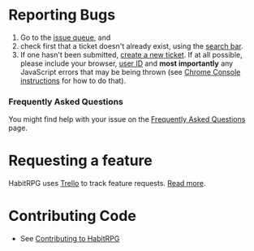 # Reporting Bugs

1. Go to the [issue queue](https://github.com/lefnire/habitrpg/issues?state=open), and
1. check first that a ticket doesn't already exist, using the [search bar](https://www.evernote.com/shard/s17/sh/4a159680-a709-4949-9805-d849bc124c1d/6276f24fb1dce8985eec7d5b021edd9c).
1. If one hasn't been submitted, [create a new ticket](https://github.com/lefnire/habitrpg/issues/new). If at all possible, please include your browser, [user ID](http://habitrpg.wikia.com/wiki/API#UserID) and **most importantly** any JavaScript errors that may be being thrown (see [Chrome Console instructions](https://developers.google.com/chrome-developer-tools/docs/console#opening_the_console) for how to do that).

### Frequently Asked Questions
You might find help with your issue on the [Frequently Asked Questions](http://habitrpg.wikia.com/wiki/FAQ) page.

# Requesting a feature

HabitRPG uses [Trello](https://trello.com/b/EpoYEYod/habitrpg) to track feature requests. [Read more](https://trello.com/c/8gzGlle8/142-how-to-submit-a-new-request).


# Contributing Code

* See [Contributing to HabitRPG](http://habitrpg.wikia.com/wiki/Contributing_to_HabitRPG#Coders_.28Web_.26_Mobile.29)
